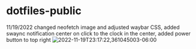 # dotfiles-public
11/19/2022 changed neofetch image and adjusted waybar CSS, added swaync notification center on click to the clock in the center, added power button to top right
![2022-11-19T23:17:22,361045003-06:00](https://user-images.githubusercontent.com/57109577/202886971-b4aa6b3b-abfb-4326-a50b-6a50099848c7.png)
